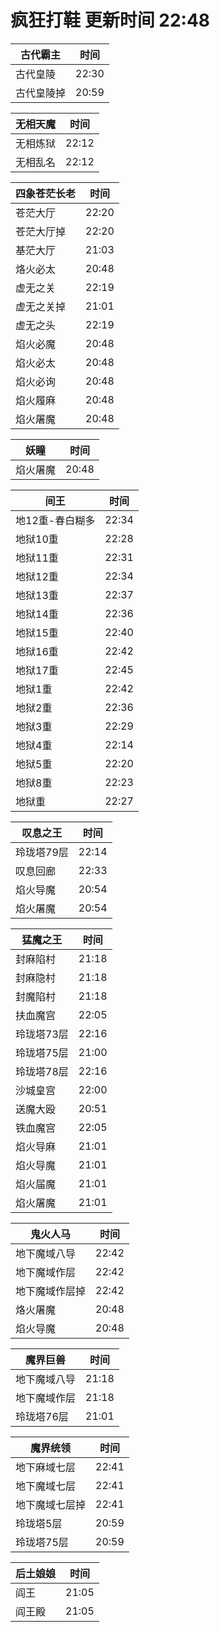 # 疯狂打鞋 更新时间 22:48

| 古代霸主   | 时间    |
|--------|-------|
| 古代皇陵 | 22:30 |
| 古代皇陵掉 | 20:59 |

| 无相天魔   | 时间    |
|--------|-------|
| 无相炼狱 | 22:12 |
| 无相乱名 | 22:12 |

| 四象苍茫长老   | 时间    |
|--------|-------|
| 苍茫大厅 | 22:20 |
| 苍茫大厅掉 | 22:20 |
| 基茫大厅 | 21:03 |
| 烙火必太 | 20:48 |
| 虚无之关 | 22:19 |
| 虚无之关掉 | 21:01 |
| 虚无之头 | 22:19 |
| 焰火必魔 | 20:48 |
| 焰火必太 | 20:48 |
| 焰火必询 | 20:48 |
| 焰火履麻 | 20:48 |
| 焰火屠魔 | 20:48 |

| 妖瞳   | 时间    |
|--------|-------|
| 焰火屠魔 | 20:48 |

| 间王   | 时间    |
|--------|-------|
| 地12重-春白糊多 | 22:34 |
| 地狱10重 | 22:28 |
| 地狱11重 | 22:31 |
| 地狱12重 | 22:34 |
| 地狱13重 | 22:37 |
| 地狱14重 | 22:36 |
| 地狱15重 | 22:40 |
| 地狱16重 | 22:42 |
| 地狱17重 | 22:45 |
| 地狱1重 | 22:42 |
| 地狱2重 | 22:36 |
| 地狱3重 | 22:29 |
| 地狱4重 | 22:14 |
| 地狱5重 | 22:20 |
| 地狱8重 | 22:23 |
| 地狱重 | 22:27 |

| 叹息之王   | 时间    |
|--------|-------|
| 玲珑塔79层 | 22:14 |
| 叹息回廊 | 22:33 |
| 焰火导魔 | 20:54 |
| 焰火屠魔 | 20:54 |

| 猛魔之王   | 时间    |
|--------|-------|
| 封麻陷村 | 21:18 |
| 封麻隐村 | 21:18 |
| 封魔陷村 | 21:18 |
| 扶血魔宫 | 22:05 |
| 玲珑塔73层 | 22:16 |
| 玲珑塔75层 | 21:00 |
| 玲珑塔78层 | 22:16 |
| 沙城皇宫 | 22:00 |
| 送魔大殴 | 20:51 |
| 铁血魔宫 | 22:05 |
| 焰火导麻 | 21:01 |
| 焰火导魔 | 21:01 |
| 焰火届魔 | 21:01 |
| 焰火屠魔 | 21:01 |

| 鬼火人马   | 时间    |
|--------|-------|
| 地下魔域八导 | 22:42 |
| 地下魔域作层 | 22:42 |
| 地下魔域作层掉 | 22:42 |
| 烙火屠魔 | 20:48 |
| 焰火导魔 | 20:48 |

| 魔界巨兽   | 时间    |
|--------|-------|
| 地下魔域八导 | 21:18 |
| 地下魔域作层 | 21:18 |
| 玲珑塔76层 | 21:01 |

| 魔界统领   | 时间    |
|--------|-------|
| 地下麻域七层 | 22:41 |
| 地下魔域七层 | 22:41 |
| 地下魔域七层掉 | 22:41 |
| 玲珑塔5层 | 20:59 |
| 玲珑塔75层 | 20:59 |

| 后土娘娘   | 时间    |
|--------|-------|
| 阎王 | 21:05 |
| 阎王殿 | 21:05 |